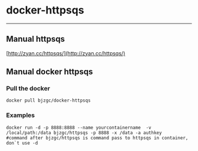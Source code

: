 # docker-httpsqs
---
## Manual httpsqs
[http://zyan.cc/httpsqs/](http://zyan.cc/httpsqs/)
## Manual docker httpsqs
### Pull the docker 
```
docker pull bjzgc/docker-httpsqs
```
### Examples
```
docker run -d -p 8888:8888 --name yourcontainername  -v /local/path:/data bjzgc/httpsqs -p 8888 -x /data -a authkey
#command after bjzgc/httpsqs is command pass to httpsqs in container, don`t use -d
```



